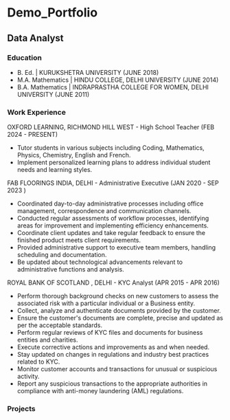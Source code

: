 # Demo_Portfolio

## Data Analyst
### Education
- B. Ed. | KURUKSHETRA UNIVERSITY (JUNE 2018)
- M.A. Mathematics | HINDU COLLEGE, DELHI UNIVERSITY (JUNE 2014)
- B.A. Mathematics | INDRAPRASTHA COLLEGE FOR WOMEN, DELHI UNIVERSITY (JUNE 2011)

### Work Experience
 
 OXFORD LEARNING, RICHMOND HILL WEST - High School Teacher (FEB 2024 - PRESENT)
- Tutor students in various subjects including Coding, Mathematics, Physics, Chemistry, English and French.
- Implement personalized learning plans to address individual student needs and learning styles.

 FAB FLOORINGS INDIA, DELHI - Administrative Executive (JAN 2020 - SEP 2023 )
- Coordinated day-to-day administrative processes including office management, correspondence and communication channels. 
- Conducted regular assessments of workflow processes, identifying areas for improvement and implementing efficiency enhancements.
- Coordinate client updates and take regular feedback to ensure the finished product meets client requirements.
- Provided administrative support to executive team members, handling scheduling and documentation. 
- Be updated about technological advancements relevant to administrative functions and analysis.
  
 ROYAL BANK OF SCOTLAND , DELHI - KYC Analyst (APR 2015 - APR 2016)
- Perform thorough background checks on new customers to assess the associated risk with a particular individual or a Business entity.
- Collect, analyze and authenticate documents provided by the customer.
- Ensure the customer's documents are complete, precise and updated as per the acceptable standards.
- Perform regular reviews of KYC files and documents for business entities and charities.
- Execute corrective actions and improvements as and when needed. 
- Stay updated on changes in regulations and industry best practices related to KYC. 
- Monitor customer accounts and transactions for unusual or suspicious activity. 
- Report any suspicious transactions to the appropriate authorities in compliance with anti-money laundering (AML) regulations. 

### Projects
